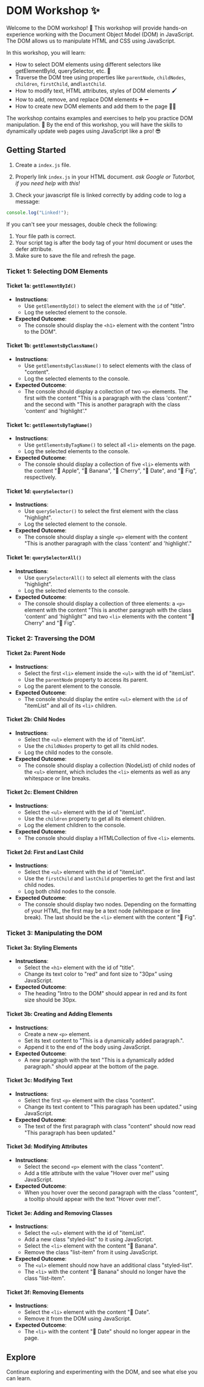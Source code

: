 # DOM Workshop ✨

Welcome to the DOM workshop! 👋 This workshop will provide hands-on experience working with the Document Object Model (DOM) in JavaScript. The DOM allows us to manipulate HTML and CSS using JavaScript.

In this workshop, you will learn:

- How to select DOM elements using different selectors like getElementById, querySelector, etc. 🎯
- Traverse the DOM tree using properties like `parentNode`, `childNodes`, `children`, `firstChild`, and`lastChild`.
- How to modify text, HTML attributes, styles of DOM elements 🖌  
- How to add, remove, and replace DOM elements ➕ ➖
- How to create new DOM elements and add them to the page 👷‍♂️

The workshop contains examples and exercises to help you practice DOM manipulation. 💪 By the end of this workshop, you will have the skills to dynamically update web pages using JavaScript like a pro! 😎

## Getting Started

1. Create a `index.js` file. 

2. Properly link `index.js` in your HTML document. *ask Google or Tutorbot, if you need help with this!*

3. Check your javascript file is linked correctly by adding code to log a message:

```js
console.log("Linked!");
```

If you can't see your messages, double check the following:

1. Your file path is correct.
2. Your script tag is after the body tag of your html document or uses the defer attribute.
3. Make sure to save the file and refresh the page.

### Ticket 1: Selecting DOM Elements

#### Ticket 1a: `getElementById()`

- **Instructions**:
  - Use `getElementById()` to select the element with the `id` of "title".
  - Log the selected element to the console.
- **Expected Outcome**:
  - The console should display the `<h1>` element with the content "Intro to the DOM".

#### Ticket 1b: `getElementsByClassName()`

- **Instructions**:
  - Use `getElementsByClassName()` to select elements with the class of "content".
  - Log the selected elements to the console.
- **Expected Outcome**:
  - The console should display a collection of two `<p>` elements. The first with the content "This is a paragraph with the class 'content'." and the second with "This is another paragraph with the class 'content' and 'highlight'."

#### Ticket 1c: `getElementsByTagName()`

- **Instructions**:
  - Use `getElementsByTagName()` to select all `<li>` elements on the page.
  - Log the selected elements to the console.
- **Expected Outcome**:
  - The console should display a collection of five `<li>` elements with the content "🍎 Apple", "🍌 Banana", "🍒 Cherry", "🍇 Date", and "🍈 Fig", respectively.

#### Ticket 1d: `querySelector()`

- **Instructions**:
  - Use `querySelector()` to select the first element with the class "highlight".
  - Log the selected element to the console.
- **Expected Outcome**:
  - The console should display a single `<p>` element with the content "This is another paragraph with the class 'content' and 'highlight'."

#### Ticket 1e: `querySelectorAll()`

- **Instructions**:
  - Use `querySelectorAll()` to select all elements with the class "highlight".
  - Log the selected elements to the console.
- **Expected Outcome**:
  - The console should display a collection of three elements: a `<p>` element with the content "This is another paragraph with the class 'content' and 'highlight'" and two `<li>` elements with the content "🍒 Cherry" and "🍈 Fig".

### Ticket 2: Traversing the DOM

#### Ticket 2a: Parent Node

- **Instructions**:
  - Select the first `<li>` element inside the `<ul>` with the id of "itemList".
  - Use the `parentNode` property to access its parent.
  - Log the parent element to the console.
- **Expected Outcome**:
  - The console should display the entire `<ul>` element with the `id` of "itemList" and all of its `<li>` children.

#### Ticket 2b: Child Nodes

- **Instructions**:
  - Select the `<ul>` element with the id of "itemList".
  - Use the `childNodes` property to get all its child nodes.
  - Log the child nodes to the console.
- **Expected Outcome**:
  - The console should display a collection (NodeList) of child nodes of the `<ul>` element, which includes the `<li>` elements as well as any whitespace or line breaks.

#### Ticket 2c: Element Children

- **Instructions**:
  - Select the `<ul>` element with the id of "itemList".
  - Use the `children` property to get all its element children.
  - Log the element children to the console.
- **Expected Outcome**:
  - The console should display a HTMLCollection of five `<li>` elements.

#### Ticket 2d: First and Last Child

- **Instructions**:
  - Select the `<ul>` element with the id of "itemList".
  - Use the `firstChild` and `lastChild` properties to get the first and last child nodes.
  - Log both child nodes to the console.
- **Expected Outcome**:
  - The console should display two nodes. Depending on the formatting of your HTML, the first may be a text node (whitespace or line break). The last should be the `<li>` element with the content "🍈 Fig".

### Ticket 3: Manipulating the DOM

#### Ticket 3a: Styling Elements

- **Instructions**:
  - Select the `<h1>` element with the id of "title".
  - Change its text color to "red" and font size to "30px" using JavaScript.
- **Expected Outcome**:
  - The heading "Intro to the DOM" should appear in red and its font size should be 30px.

#### Ticket 3b: Creating and Adding Elements

- **Instructions**:
  - Create a new `<p>` element.
  - Set its text content to "This is a dynamically added paragraph.".
  - Append it to the end of the body using JavaScript.
- **Expected Outcome**:
  - A new paragraph with the text "This is a dynamically added paragraph." should appear at the bottom of the page.

#### Ticket 3c: Modifying Text

- **Instructions**:
  - Select the first `<p>` element with the class "content".
  - Change its text content to "This paragraph has been updated." using JavaScript.
- **Expected Outcome**:
  - The text of the first paragraph with class "content" should now read "This paragraph has been updated."

#### Ticket 3d: Modifying Attributes

- **Instructions**:
  - Select the second `<p>` element with the class "content".
  - Add a title attribute with the value "Hover over me!" using JavaScript.
- **Expected Outcome**:
  - When you hover over the second paragraph with the class "content", a tooltip should appear with the text "Hover over me!".

#### Ticket 3e: Adding and Removing Classes

- **Instructions**:
  - Select the `<ul>` element with the id of "itemList".
  - Add a new class "styled-list" to it using JavaScript.
  - Select the `<li>` element with the content "🍌 Banana".
  - Remove the class "list-item" from it using JavaScript.
- **Expected Outcome**:
  - The `<ul>` element should now have an additional class "styled-list".
  - The `<li>` with the content "🍌 Banana" should no longer have the class "list-item".

#### Ticket 3f: Removing Elements

- **Instructions**:
  - Select the `<li>` element with the content "🍇 Date".
  - Remove it from the DOM using JavaScript.
- **Expected Outcome**:
  - The `<li>` with the content "🍇 Date" should no longer appear in the page.
 
## Explore

Continue exploring and experimenting with the DOM, and see what else you can learn.
